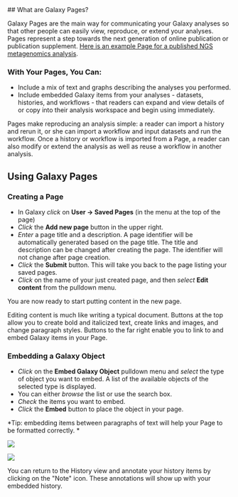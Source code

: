 <slot name="learn/linkbox" />
## What are Galaxy Pages?

Galaxy Pages are the main way for communicating your Galaxy analyses so that other people can easily view, reproduce, or extend your analyses. Pages represent a step towards the next generation of online publication or publication supplement.  [Here is an example Page for a published NGS metagenomics analysis](http://main.g2.bx.psu.edu/u/aun1/p/windshield-splatter).

### With Your Pages, You Can:

* Include a mix of text and graphs describing the analyses you performed.
* Include embedded Galaxy items from your analyses - datasets, histories, and workflows - that readers can expand and view details of or copy into their analysis workspace and begin using immediately. 

Pages make reproducing an analysis simple: a reader can import a history and rerun it, or she can import a workflow and input datasets and run the workflow. Once a history or workflow is imported from a Page, a reader can also modify or extend the analysis as well as reuse a workflow in another analysis.

## Using Galaxy Pages

### Creating a Page

* In Galaxy *click* on **User &rarr; Saved Pages** (in the menu at the top of the page) 
* *Click* the **Add new page** button in the upper right. 
* *Enter* a page title and a description.  A page identifier will be automatically generated based on the page title.  The title and description can be changed after creating the page.  The identifier will not change after page creation.
* *Click* the **Submit** button.  This will take you back to the page listing your saved pages.
* *Click* on the name of your just created page, and then *select* **Edit content** from the pulldown menu.

You are now ready to start putting content in the new page.

Editing content is much like writing a typical document. Buttons at the top allow you to create bold and italicized text, create links and images, and change paragraph styles. Buttons to the far right enable you to link to and embed Galaxy items in your Page.

### Embedding a Galaxy Object

* *Click* on the **Embed Galaxy Object** pulldown menu and *select* the type of object you want to embed.  A list of the available objects of the selected type is displayed.
* You can either *browse* the list or use the search box. 
* *Check* the items you want to embed.
* *Click* the **Embed** button to place the object in your page.

*Tip: embedding items between paragraphs of text will help your Page to be formatted correctly. *

![](/src/admin/training/galaxy-admin-tutorial/Galaxy_Misc_3.png)

![](/src/admin/training/galaxy-admin-tutorial/Galaxy_Misc_4.png)

You can return to the History view and annotate your history items by clicking on the "Note" icon. These annotations will show up with your embedded history.
